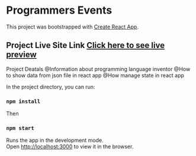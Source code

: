 # Programmers Events 

This project was bootstrapped with [Create React App](https://github.com/facebook/create-react-app).

## Project Live Site Link [Click here to see live preview](https://pro-programmers-event.netlify.app)

Project Deatals 
@Information about programming language inventor
@How to show data from json file in react app
@How manage state in react app

In the project directory, you can run:

### `npm install`

Then

### `npm start`

Runs the app in the development mode.\
Open [http://localhost:3000](http://localhost:3000) to view it in the browser.

